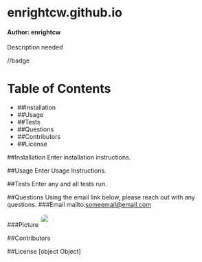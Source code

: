 
# enrightcw.github.io
#### Author: enrightcw

Description needed

//badge 

# Table of Contents
* ##Installation
* ##Usage
* ##Tests
* ##Questions
* ##Contributors
* ##License

##Installation
Enter installation instructions.

##Usage
Enter Usage Instructions.

##Tests
Enter any and all tests run.

##Questions
Using the email link below, please reach out with any questions.
###Email
mailto:someemail@email.com

###Picture
<img src="https://avatars2.githubusercontent.com/u/58670012?v=4" width="30" style="border-radius: 15px">

##Contributors


##License
[object Object]
